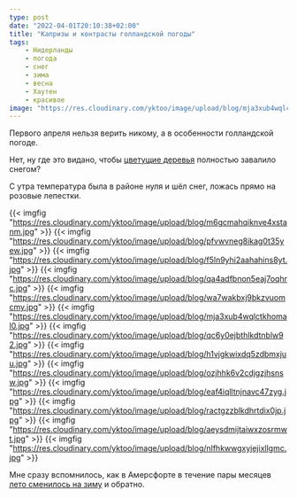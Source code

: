 ```yaml
---
type: post
date: "2022-04-01T20:10:38+02:00"
title: "Капризы и контрасты голландской погоды"
tags:
    - Нидерланды
    - погода
    - снег
    - зима
    - весна
    - Хаутен
    - красивое
image: "https://res.cloudinary.com/yktoo/image/upload/blog/mja3xub4wqlctkhomal0.jpg"
---
```


Первого апреля нельзя верить никому, а в особенности голландской погоде.

Нет, ну где это видано, чтобы [цветущие деревья](0819) полностью завалило снегом?

<!--more-->

С утра температура была в районе нуля и шёл снег, ложась прямо на розовые лепестки.

{{< imgfig "https://res.cloudinary.com/yktoo/image/upload/blog/m6gcmahqiknve4xstanm.jpg" >}}
{{< imgfig "https://res.cloudinary.com/yktoo/image/upload/blog/pfvwvneg8ikag0t35yew.jpg" >}}
{{< imgfig "https://res.cloudinary.com/yktoo/image/upload/blog/f5ln9yhi2aahahins8yt.jpg" >}}
{{< imgfig "https://res.cloudinary.com/yktoo/image/upload/blog/qa4adfbnon5eaj7oqhrc.jpg" >}}
{{< imgfig "https://res.cloudinary.com/yktoo/image/upload/blog/wa7wakbxj9bkzvuomcmy.jpg" >}}
{{< imgfig "https://res.cloudinary.com/yktoo/image/upload/blog/mja3xub4wqlctkhomal0.jpg" >}}
{{< imgfig "https://res.cloudinary.com/yktoo/image/upload/blog/qc6y0ejbthlkdtnblw92.jpg" >}}
{{< imgfig "https://res.cloudinary.com/yktoo/image/upload/blog/h1vjgkwixdq5zdbmxjuu.jpg" >}}
{{< imgfig "https://res.cloudinary.com/yktoo/image/upload/blog/ozjhhk6v2cdjgzjhsnsw.jpg" >}}
{{< imgfig "https://res.cloudinary.com/yktoo/image/upload/blog/eaf4iqlltnjnavc47zyg.jpg" >}}
{{< imgfig "https://res.cloudinary.com/yktoo/image/upload/blog/ractgzzblkdhrtdix0jp.jpg" >}}
{{< imgfig "https://res.cloudinary.com/yktoo/image/upload/blog/aeysdmijtaiwxzosrmwt.jpg" >}}
{{< imgfig "https://res.cloudinary.com/yktoo/image/upload/blog/nlfhkwwgxyjejixllgmc.jpg" >}}

Мне сразу вспомнилось, как в Амерсфорте в течение пары месяцев [лето сменилось на зиму](0063) и обратно.
